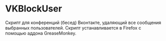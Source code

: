 # VKBlockUser

Скрипт для конференций (бесед) Вконтакте, удаляющий все сообщения выбранных пользователей. Скрипт устанавливается в Firefox с помощью аддона GreaseMonkey.
